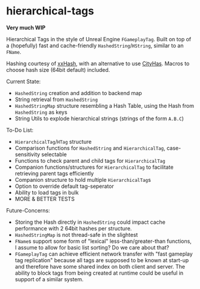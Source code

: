 # hierarchical-tags

**Very much WIP**

Hierarchical Tags in the style of Unreal Engine `FGameplayTag`. Built on top of a (hopefully) fast and cache-friendly `HashedString`/`HString`, similar to an `FName`.

Hashing courtesy of [xxHash](https://github.com/Cyan4973/xxHash), with an alternative to use [CityHas](https://github.com/Markyparky56/cityhash). Macros to choose hash size (64bit default) included. 

Current State:
- `HashedString` creation and addition to backend map
- String retrieval from `HashedString`
- `HashedStringMap` structure resembling a Hash Table, using the Hash from `HashedString` as keys
- String Utils to explode hierarchical strings (strings of the form `A.B.C`)

To-Do List:
- `HierarchicalTag`/`HTag` structure
- Comparison functions for `HashedString` and `HierarchicalTag`, case-sensitivity selectable
- Functions to check parent and child tags for `HierarchicalTag`
- Companion functions/structures for `HierarchicalTag` to facilitate retrieving parent tags efficiently
- Companion structure to hold multiple `HierarchicalTag`s 
- Option to override default tag-seperator
- Ability to load tags in bulk
- MORE & BETTER TESTS

Future-Concerns:
- Storing the Hash directly in `HashedString` could impact cache performance with 2 64bit hashes per structure. 
- `HashedStringMap` is not thread-safe in the slightest
- `FName`s support some form of "lexical" less-than/greater-than functions, I assume to allow for basic list sorting? Do we care about that?
- `FGameplayTag` can achieve efficient network transfer with "fast gameplay tag replication" because all tags are supposed to be known at start-up and therefore have some shared index on both client and server. The ability to block tags from being created at runtime could be useful in support of a similar system.

